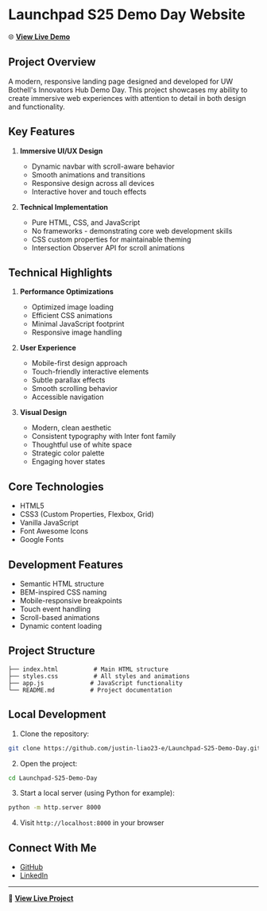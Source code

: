 # Launchpad S25 Demo Day Website

🌐 **[View Live Demo](https://justin-liao23-e.github.io/Launchpad-S25-Demo-Day/)**

## Project Overview

A modern, responsive landing page designed and developed for UW Bothell's Innovators Hub Demo Day. This project showcases my ability to create immersive web experiences with attention to detail in both design and functionality.

## Key Features

1. **Immersive UI/UX Design**
   - Dynamic navbar with scroll-aware behavior
   - Smooth animations and transitions
   - Responsive design across all devices
   - Interactive hover and touch effects

2. **Technical Implementation**
   - Pure HTML, CSS, and JavaScript
   - No frameworks - demonstrating core web development skills
   - CSS custom properties for maintainable theming
   - Intersection Observer API for scroll animations

## Technical Highlights

1. **Performance Optimizations**
   - Optimized image loading
   - Efficient CSS animations
   - Minimal JavaScript footprint
   - Responsive image handling

2. **User Experience**
   - Mobile-first design approach
   - Touch-friendly interactive elements
   - Subtle parallax effects
   - Smooth scrolling behavior
   - Accessible navigation

3. **Visual Design**
   - Modern, clean aesthetic
   - Consistent typography with Inter font family
   - Thoughtful use of white space
   - Strategic color palette
   - Engaging hover states

## Core Technologies

- HTML5
- CSS3 (Custom Properties, Flexbox, Grid)
- Vanilla JavaScript
- Font Awesome Icons
- Google Fonts

## Development Features

- Semantic HTML structure
- BEM-inspired CSS naming
- Mobile-responsive breakpoints
- Touch event handling
- Scroll-based animations
- Dynamic content loading

## Project Structure

```
├── index.html          # Main HTML structure
├── styles.css          # All styles and animations
├── app.js             # JavaScript functionality
└── README.md          # Project documentation
```

## Local Development

1. Clone the repository:
```bash
git clone https://github.com/justin-liao23-e/Launchpad-S25-Demo-Day.git
```

2. Open the project:
```bash
cd Launchpad-S25-Demo-Day
```

3. Start a local server (using Python for example):
```bash
python -m http.server 8000
```

4. Visit `http://localhost:8000` in your browser

## Connect With Me

- [GitHub](https://github.com/justin-liao23-e)
- [LinkedIn](https://www.linkedin.com/in/justin-liao-85622a241/)

---

🔗 **[View Live Project](https://justin-liao23-e.github.io/Launchpad-S25-Demo-Day/)**